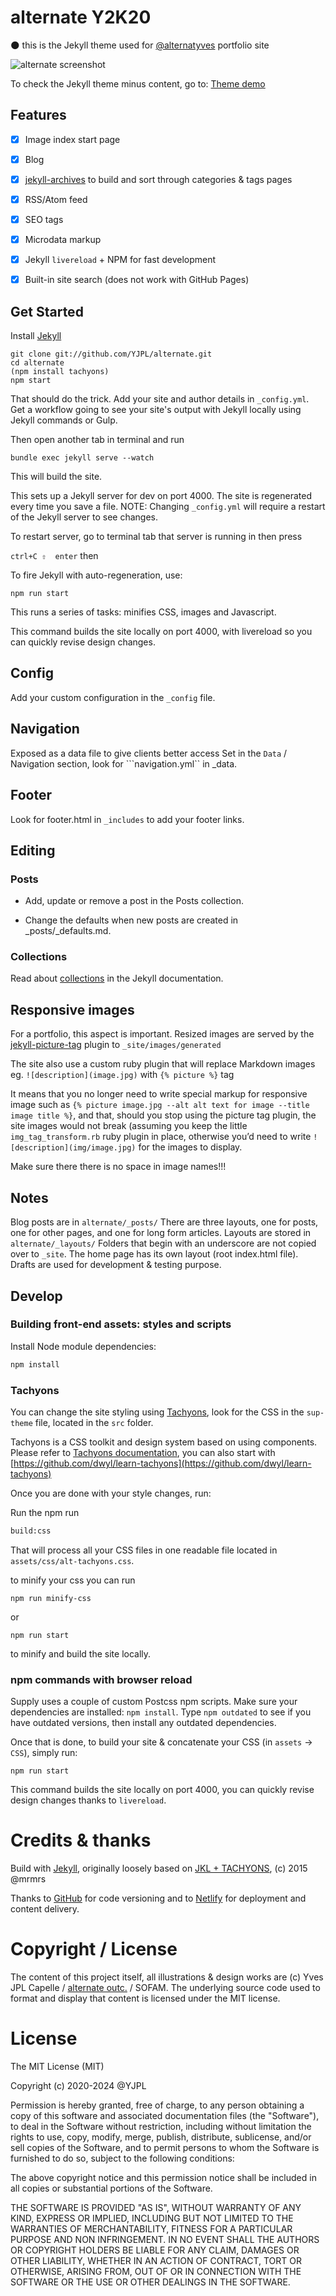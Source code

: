 # alternate Y2K20
:new_moon: this is the Jekyll theme used for [@alternatyves](https://alternatyves.com) portfolio site

![alternate screenshot](img/alternate-JKLL.png)

To check the Jekyll theme minus content, go to: [Theme demo](https://yjpl.github.io/alternate/)

## Features
- [x] Image index start page
- [x] Blog
- [x] [jekyll-archives](https://github.com/jekyll/jekyll-archives) to build and sort through categories & tags pages
- [x] RSS/Atom feed
- [x] SEO tags
- [x] Microdata markup
- [x] Jekyll `livereload` + NPM for fast development
- [x] Built-in site search (does not work with GitHub Pages)


## Get Started

Install [Jekyll](https://jekyllrb.com/docs/installation/)

```
git clone git://github.com/YJPL/alternate.git
cd alternate
(npm install tachyons)
npm start
```
That should do the trick.
Add your site and author details in `_config.yml`.
Get a workflow going to see your site's output with Jekyll locally using Jekyll commands or Gulp.

Then open another tab in terminal and run

```
bundle exec jekyll serve --watch
```

This will build the site.

This sets up a Jekyll server for dev on port 4000. The site is regenerated every time you save a file.
NOTE: Changing ```_config.yml``` will require a restart of the Jekyll server to see changes.

To restart server, go to terminal tab that server is running in then press

`ctrl+C ⇧  enter`
then

To fire Jekyll with auto-regeneration, use:

`npm run start`

This runs a series of tasks: minifies CSS, images and Javascript.

This command builds the site locally on port 4000, with livereload so you can quickly revise design changes.

## Config

Add your custom configuration in the ```_config``` file.

## Navigation

Exposed as a data file to give clients better access Set in the ```Data``` / Navigation section, look for ```navigation.yml`` in _data.

## Footer

Look for footer.html in ```_includes``` to add your footer links.

## Editing

### Posts

- Add, update or remove a post in the Posts collection.

- Change the defaults when new posts are created in _posts/_defaults.md.

### Collections

Read about [collections](https://jekyllrb.com/docs/collections/) in the Jekyll documentation.

## Responsive images
For a portfolio, this aspect is important. Resized images are served by the [jekyll-picture-tag](https://github.com/rbuchberger/jekyll_picture_tag) plugin to `_site/images/generated`

The site also use a custom ruby plugin that will replace Markdown images eg. `![description](image.jpg)` with `{% picture %}` tag

It means that you no longer need to write special markup for responsive image such as `{% picture image.jpg --alt alt text for image --title image title %}`, and that, should you stop using the picture tag plugin, the site images would not break (assuming you keep the little `img_tag_transform.rb` ruby plugin in place, otherwise you’d need to write `![description](img/image.jpg)` for the images to display.

Make sure there there is no space in image names!!!

## Notes
Blog posts are in `alternate/_posts/`
There are three layouts, one for posts, one for other pages, and one for long form articles. Layouts are stored
in `alternate/_layouts/` Folders that begin with an underscore are not copied over to
`_site`. The home page has its own layout (root index.html file). Drafts are used for development & testing purpose.

## Develop

### Building front-end assets: styles and scripts

Install Node module dependencies:

~~~bash
npm install
~~~


### Tachyons

You can change the site styling using [Tachyons](http://tachyons.io), look for the CSS in the `sup-theme` file, located in the `src` folder.

Tachyons is a CSS toolkit and design system based on using components. Please refer to [Tachyons documentation](http://tachyons.io/docs/), you can also start with [https://github.com/dwyl/learn-tachyons](https://github.com/dwyl/learn-tachyons)

Once you are done with your style changes, run:

Run the npm run 
~~~bash
build:css
~~~

That will process all your CSS files in one readable file located in `assets/css/alt-tachyons.css`. 

to minify your css you can run 

```
npm run minify-css
```

or 

```
npm run start
```

to minify and build the site locally.


### npm commands with browser reload

Supply uses a couple of custom Postcss npm scripts. Make sure your dependencies are installed: `npm install`. Type `npm outdated` to see if you have outdated versions, then install any outdated dependencies.

Once that is done, to build your site & concatenate your CSS (in `assets` -> `CSS`), simply run:

```
npm run start
```

This command builds the site locally on port 4000, you can quickly revise design changes thanks to `livereload`.

# Credits & thanks

Build with [Jekyll](https://jekyllrb.com), originally loosely based on [JKL + TACHYONS](https://github.com:mrmrs/jkl-tachyons), (c) 2015 @mrmrs

Thanks to [GitHub](https://github.com/) for code versioning and to [Netlify](https://www.netlify.com) for deployment and content delivery.

# Copyright / License

The content of this project itself, all illustrations & design works are (c) Yves JPL Capelle / [alternate outc.](https://alternatyves.com) / SOFAM. The underlying source code used to format and display that content is licensed under the MIT license.

# License

The MIT License (MIT)

Copyright (c) 2020-2024 @YJPL

Permission is hereby granted, free of charge, to any person obtaining a copy
of this software and associated documentation files (the "Software"), to deal
in the Software without restriction, including without limitation the rights
to use, copy, modify, merge, publish, distribute, sublicense, and/or sell
copies of the Software, and to permit persons to whom the Software is
furnished to do so, subject to the following conditions:

The above copyright notice and this permission notice shall be included in
all copies or substantial portions of the Software.

THE SOFTWARE IS PROVIDED "AS IS", WITHOUT WARRANTY OF ANY KIND, EXPRESS OR
IMPLIED, INCLUDING BUT NOT LIMITED TO THE WARRANTIES OF MERCHANTABILITY,
FITNESS FOR A PARTICULAR PURPOSE AND NON INFRINGEMENT. IN NO EVENT SHALL THE
AUTHORS OR COPYRIGHT HOLDERS BE LIABLE FOR ANY CLAIM, DAMAGES OR OTHER
LIABILITY, WHETHER IN AN ACTION OF CONTRACT, TORT OR OTHERWISE, ARISING FROM,
OUT OF OR IN CONNECTION WITH THE SOFTWARE OR THE USE OR OTHER DEALINGS IN
THE SOFTWARE.
